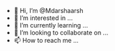 - 👋 Hi, I’m @Mdarshaarsh
- 👀 I’m interested in ...
- 🌱 I’m currently learning ...
- 💞️ I’m looking to collaborate on ...
- 📫 How to reach me ...

<!---
Mdarshaarsh/Mdarshaarsh is a ✨ special ✨ repository because its `README.md` (this file) appears on your GitHub profile.
You can click the Preview link to take a look at your changes.
--->

